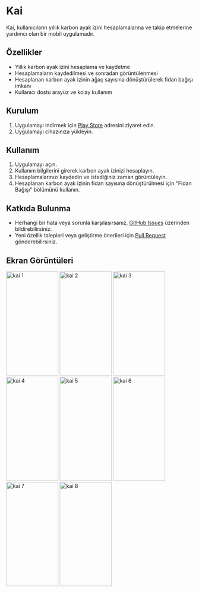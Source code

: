 # Kai

Kai, kullanıcıların yıllık karbon ayak izini hesaplamalarına ve takip etmelerine yardımcı olan bir mobil uygulamadır.

## Özellikler

- Yıllık karbon ayak izini hesaplama ve kaydetme
- Hesaplamaların kaydedilmesi ve sonradan görüntülenmesi
- Hesaplanan karbon ayak izinin ağaç sayısına dönüştürülerek fidan bağışı imkanı
- Kullanıcı dostu arayüz ve kolay kullanım

## Kurulum

1. Uygulamayı indirmek için [Play Store](https://play.google.com/store/apps/details?id=com.SedatKavak.kai) adresini ziyaret edin.
2. Uygulamayı cihazınıza yükleyin.

## Kullanım

1. Uygulamayı açın.
2. Kullanım bilgilerini girerek karbon ayak izinizi hesaplayın.
3. Hesaplamalarınızı kaydedin ve istediğiniz zaman görüntüleyin.
4. Hesaplanan karbon ayak izinin fidan sayısına dönüştürülmesi için "Fidan Bağışı" bölümünü kullanın.

## Katkıda Bulunma

- Herhangi bir hata veya sorunla karşılaşırsanız, [GitHub Issues](https://github.com/diksed/kai/issues) üzerinden bildirebilirsiniz.
- Yeni özellik talepleri veya geliştirme önerileri için [Pull Request](https://github.com/diksed/kai/issues) gönderebilirsiniz.

## Ekran Görüntüleri
<img src="https://github.com/diksed/kai/assets/73336635/7720fad8-ed66-43fd-925f-d6136beab9bf" alt="kai 1" width="140" height="280" />
<img src="https://github.com/diksed/kai/assets/73336635/a036b370-a59c-49a2-8c92-577b7ad63582" alt="kai 2" width="140" height="280" />
<img src="https://github.com/diksed/kai/assets/73336635/aa93e302-7c66-4a5c-98f6-f79674e3f9c5" alt="kai 3" width="140" height="280" />
<img src="https://github.com/diksed/kai/assets/73336635/010b3357-fc0d-47a7-bd52-656945c3793e" alt="kai 4" width="140" height="280" />
<img src="https://github.com/diksed/kai/assets/73336635/91951b5d-6aec-4782-8612-9c5eaaf25144" alt="kai 5" width="140" height="280" />
<img src="https://github.com/diksed/kai/assets/73336635/10184f46-7b56-4a60-bdfb-73825214c66b" alt="kai 6" width="140" height="280" />
<img src="https://github.com/diksed/kai/assets/73336635/c0453a2d-c293-44b0-a569-a691665dff6e" alt="kai 7" width="140" height="280" />
<img src="https://github.com/diksed/kai/assets/73336635/2aa3199a-ec94-4f23-9fd4-125038638dae" alt="kai 8" width="140" height="280" />


